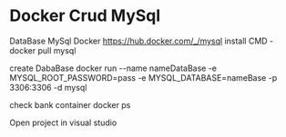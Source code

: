 # Docker Crud MySql

DataBase MySql Docker 
https://hub.docker.com/_/mysql
install CMD - docker pull mysql

create DabaBase 
docker run --name nameDataBase -e  MYSQL_ROOT_PASSWORD=pass -e MYSQL_DATABASE=nameBase -p 3306:3306 -d mysql  

check bank container
docker ps

Open project in visual studio
